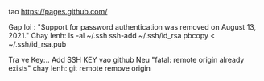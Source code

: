 tao https://pages.github.com/

Gap loi : "Support for password authentication was removed on August 13, 2021."
Chay lenh:
   ls -al ~/.ssh
   ssh-add ~/.ssh/id_rsa
   pbcopy < ~/.ssh/id_rsa.pub
   
Tra ve Key:..
Add SSH KEY vao github
Neu "fatal: remote origin already exists" chay lenh:
    git remote remove origin
 
